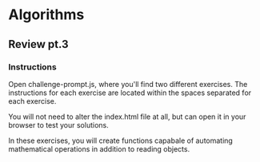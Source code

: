 # Algorithms

## Review pt.3

### Instructions

Open challenge-prompt.js, where you'll find two different exercises. The instructions for each exercise are located within the spaces separated for each exercise.

You will not need to alter the index.html file at all, but can open it in your browser to test your solutions.

In these exercises, you will create functions capabale of automating mathematical operations in addition to reading objects.
